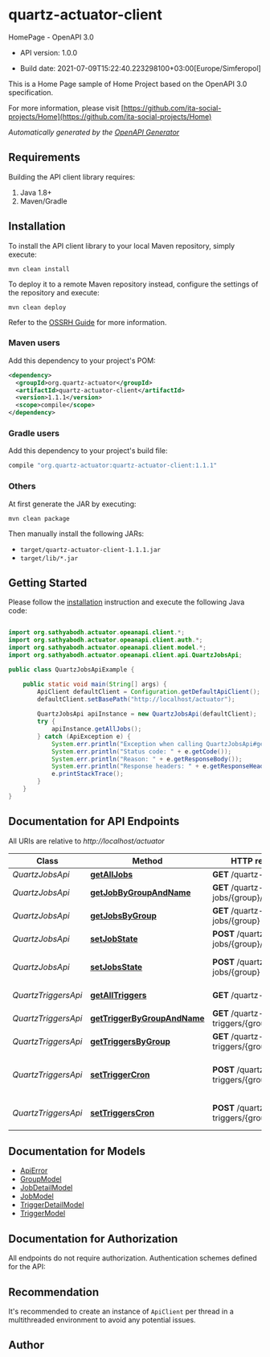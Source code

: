 # quartz-actuator-client

HomePage - OpenAPI 3.0

- API version: 1.0.0

- Build date: 2021-07-09T15:22:40.223298100+03:00[Europe/Simferopol]

This is a Home Page sample of Home Project based on the OpenAPI 3.0 specification.

  For more information, please visit [https://github.com/ita-social-projects/Home](https://github.com/ita-social-projects/Home)

*Automatically generated by the [OpenAPI Generator](https://openapi-generator.tech)*

## Requirements

Building the API client library requires:

1. Java 1.8+
2. Maven/Gradle

## Installation

To install the API client library to your local Maven repository, simply execute:

```shell
mvn clean install
```

To deploy it to a remote Maven repository instead, configure the settings of the repository and execute:

```shell
mvn clean deploy
```

Refer to the [OSSRH Guide](http://central.sonatype.org/pages/ossrh-guide.html) for more information.

### Maven users

Add this dependency to your project's POM:

```xml
<dependency>
  <groupId>org.quartz-actuator</groupId>
  <artifactId>quartz-actuator-client</artifactId>
  <version>1.1.1</version>
  <scope>compile</scope>
</dependency>
```

### Gradle users

Add this dependency to your project's build file:

```groovy
compile "org.quartz-actuator:quartz-actuator-client:1.1.1"
```

### Others

At first generate the JAR by executing:

```shell
mvn clean package
```

Then manually install the following JARs:

- `target/quartz-actuator-client-1.1.1.jar`
- `target/lib/*.jar`

## Getting Started

Please follow the [installation](#installation) instruction and execute the following Java code:

```java

import org.sathyabodh.actuator.opeanapi.client.*;
import org.sathyabodh.actuator.opeanapi.client.auth.*;
import org.sathyabodh.actuator.opeanapi.client.model.*;
import org.sathyabodh.actuator.opeanapi.client.api.QuartzJobsApi;

public class QuartzJobsApiExample {

    public static void main(String[] args) {
        ApiClient defaultClient = Configuration.getDefaultApiClient();
        defaultClient.setBasePath("http://localhost/actuator");
        
        QuartzJobsApi apiInstance = new QuartzJobsApi(defaultClient);
        try {
            apiInstance.getAllJobs();
        } catch (ApiException e) {
            System.err.println("Exception when calling QuartzJobsApi#getAllJobs");
            System.err.println("Status code: " + e.getCode());
            System.err.println("Reason: " + e.getResponseBody());
            System.err.println("Response headers: " + e.getResponseHeaders());
            e.printStackTrace();
        }
    }
}

```

## Documentation for API Endpoints

All URIs are relative to *http://localhost/actuator*

Class | Method | HTTP request | Description
------------ | ------------- | ------------- | -------------
*QuartzJobsApi* | [**getAllJobs**](docs/QuartzJobsApi.md#getAllJobs) | **GET** /quartz-jobs | get all jobs
*QuartzJobsApi* | [**getJobByGroupAndName**](docs/QuartzJobsApi.md#getJobByGroupAndName) | **GET** /quartz-jobs/{group}/{name} | get all triggers
*QuartzJobsApi* | [**getJobsByGroup**](docs/QuartzJobsApi.md#getJobsByGroup) | **GET** /quartz-jobs/{group} | get all jobs
*QuartzJobsApi* | [**setJobState**](docs/QuartzJobsApi.md#setJobState) | **POST** /quartz-jobs/{group}/{name} | set job state
*QuartzJobsApi* | [**setJobsState**](docs/QuartzJobsApi.md#setJobsState) | **POST** /quartz-jobs/{group} | set jobs state by group
*QuartzTriggersApi* | [**getAllTriggers**](docs/QuartzTriggersApi.md#getAllTriggers) | **GET** /quartz-triggers | get all triggers
*QuartzTriggersApi* | [**getTriggerByGroupAndName**](docs/QuartzTriggersApi.md#getTriggerByGroupAndName) | **GET** /quartz-triggers/{group}/{name} | get all triggers
*QuartzTriggersApi* | [**getTriggersByGroup**](docs/QuartzTriggersApi.md#getTriggersByGroup) | **GET** /quartz-triggers/{group} | get all triggers
*QuartzTriggersApi* | [**setTriggerCron**](docs/QuartzTriggersApi.md#setTriggerCron) | **POST** /quartz-triggers/{group}/{name} | set triggers cron by group and name
*QuartzTriggersApi* | [**setTriggersCron**](docs/QuartzTriggersApi.md#setTriggersCron) | **POST** /quartz-triggers/{group} | set triggers cron by group


## Documentation for Models

 - [ApiError](docs/ApiError.md)
 - [GroupModel](docs/GroupModel.md)
 - [JobDetailModel](docs/JobDetailModel.md)
 - [JobModel](docs/JobModel.md)
 - [TriggerDetailModel](docs/TriggerDetailModel.md)
 - [TriggerModel](docs/TriggerModel.md)


## Documentation for Authorization

All endpoints do not require authorization.
Authentication schemes defined for the API:

## Recommendation

It's recommended to create an instance of `ApiClient` per thread in a multithreaded environment to avoid any potential issues.

## Author



